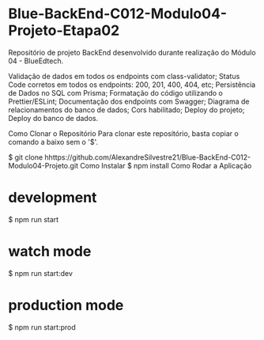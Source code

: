 # Blue-BackEnd-C012-Modulo04-Projeto-Etapa02
Repositório de projeto BackEnd desenvolvido durante realização do Módulo 04 - BlueEdtech.

Validação de dados em todos os endpoints com class-validator; Status Code corretos em todos os endpoints: 200, 201, 400, 404, etc; Persistência de Dados no SQL com Prisma; Formatação do código utilizando o Prettier/ESLint; Documentação dos endpoints com Swagger; Diagrama de relacionamentos do banco de dados; Cors habilitado; Deploy do projeto; Deploy do banco de dados.

Como Clonar o Repositório
Para clonar este repositório, basta copiar o comando a baixo sem o '$'.

$ git clone hhttps://github.com/AlexandreSilvestre21/Blue-BackEnd-C012-Modulo04-Projeto.git
Como Instalar
$ npm install
Como Rodar a Aplicação
# development
$ npm run start

# watch mode
$ npm run start:dev

# production mode
$ npm run start:prod

